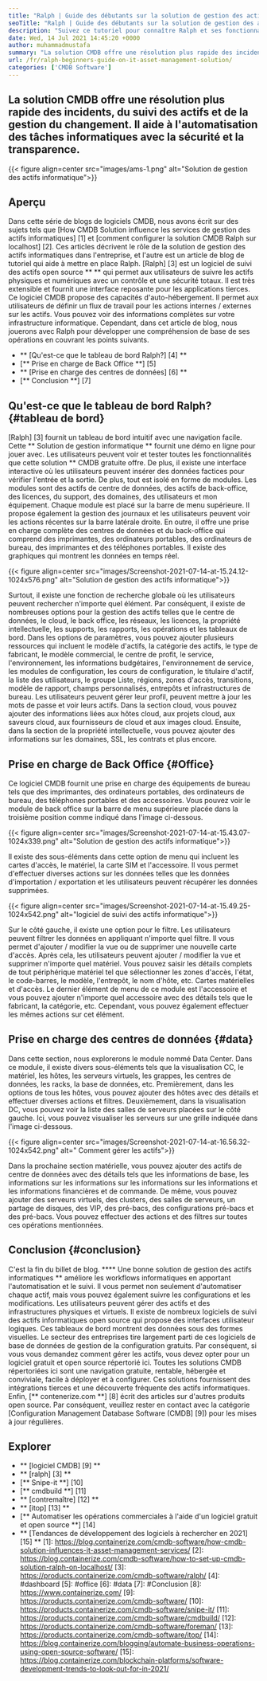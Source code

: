 ```yaml
---
title: "Ralph | Guide des débutants sur la solution de gestion des actifs informatiques" 
seoTitle: "Ralph | Guide des débutants sur la solution de gestion des actifs informatiques" 
description: "Suivez ce tutoriel pour connaître Ralph et ses fonctionnalités. Ralph est une solution de gestion des actifs informatiques open source qui propose une API REST, un suivi des actifs et plus encore." 
date: Wed, 14 Jul 2021 14:45:20 +0000
author: muhammadmustafa
summary: "La solution CMDB offre une résolution plus rapide des incidents, du suivi des actifs et de la gestion du changement. Il aide à l'automatisation des tâches informatiques avec la sécurité et la transparence." 
url: /fr/ralph-beginners-guide-on-it-asset-management-solution/
categories: ['CMDB Software']
---
```


## La solution CMDB offre une résolution plus rapide des incidents, du suivi des actifs et de la gestion du changement. Il aide à l'automatisation des tâches informatiques avec la sécurité et la transparence.

{{< figure align=center src="images/ams-1.png" alt="Solution de gestion des actifs informatique">}}


## **Aperçu**
Dans cette série de blogs de logiciels CMDB, nous avons écrit sur des sujets tels que [How CMDB Solution influence les services de gestion des actifs informatiques] [1] et [comment configurer la solution CMDB Ralph sur localhost] [2]. Ces articles décrivent le rôle de la solution de gestion des actifs informatiques dans l'entreprise, et l'autre est un article de blog de tutoriel qui aide à mettre en place Ralph. [Ralph] [3] est un logiciel de suivi des actifs open source ** ** qui permet aux utilisateurs de suivre les actifs physiques et numériques avec un contrôle et une sécurité totaux. Il est très extensible et fournit une interface reposante pour les applications tierces. Ce logiciel CMDB propose des capacités d'auto-hébergement. Il permet aux utilisateurs de définir un flux de travail pour les actions internes / externes sur les actifs. Vous pouvez voir des informations complètes sur votre infrastructure informatique. Cependant, dans cet article de blog, nous jouerons avec Ralph pour développer une compréhension de base de ses opérations en couvrant les points suivants.
  * ** [Qu'est-ce que le tableau de bord Ralph?] [4] **
  * [** Prise en charge de Back Office **] [5]
  * ** [Prise en charge des centres de données] [6] **
  * [** Conclusion **] [7]

## Qu'est-ce que le tableau de bord Ralph? {#tableau de bord}
[Ralph] [3] fournit un tableau de bord intuitif avec une navigation facile. Cette ** Solution de gestion informatique ** fournit une démo en ligne pour jouer avec. Les utilisateurs peuvent voir et tester toutes les fonctionnalités que cette solution ** CMDB gratuite offre. De plus, il existe une interface interactive où les utilisateurs peuvent insérer des données factices pour vérifier l'entrée et la sortie. De plus, tout est isolé en forme de modules. Les modules sont des actifs de centre de données, des actifs de back-office, des licences, du support, des domaines, des utilisateurs et mon équipement. Chaque module est placé sur la barre de menu supérieure. Il propose également la gestion des journaux et les utilisateurs peuvent voir les actions récentes sur la barre latérale droite. En outre, il offre une prise en charge complète des centres de données et du back-office qui comprend des imprimantes, des ordinateurs portables, des ordinateurs de bureau, des imprimantes et des téléphones portables. Il existe des graphiques qui montrent les données en temps réel.

{{< figure align=center src="images/Screenshot-2021-07-14-at-15.24.12-1024x576.png" alt="Solution de gestion des actifs informatique">}}

Surtout, il existe une fonction de recherche globale où les utilisateurs peuvent rechercher n'importe quel élément. Par conséquent, il existe de nombreuses options pour la gestion des actifs telles que le centre de données, le cloud, le back office, les réseaux, les licences, la propriété intellectuelle, les supports, les rapports, les opérations et les tableaux de bord. Dans les options de paramètres, vous pouvez ajouter plusieurs ressources qui incluent le modèle d'actifs, la catégorie des actifs, le type de fabricant, le modèle commercial, le centre de profit, le service, l'environnement, les informations budgétaires, l'environnement de service, les modules de configuration, les cours de configuration, le titulaire d'actif, la liste des utilisateurs, le groupe Liste, régions, zones d'accès, transitions, modèle de rapport, champs personnalisés, entrepôts et infrastructures de bureau. Les utilisateurs peuvent gérer leur profil, peuvent mettre à jour les mots de passe et voir leurs actifs. Dans la section cloud, vous pouvez ajouter des informations liées aux hôtes cloud, aux projets cloud, aux saveurs cloud, aux fournisseurs de cloud et aux images cloud. Ensuite, dans la section de la propriété intellectuelle, vous pouvez ajouter des informations sur les domaines, SSL, les contrats et plus encore.

## Prise en charge de Back Office {#Office}
Ce logiciel CMDB fournit une prise en charge des équipements de bureau tels que des imprimantes, des ordinateurs portables, des ordinateurs de bureau, des téléphones portables et des accessoires. Vous pouvez voir le module de back office sur la barre de menu supérieure placée dans la troisième position comme indiqué dans l'image ci-dessous.

{{< figure align=center src="images/Screenshot-2021-07-14-at-15.43.07-1024x339.png" alt="Solution de gestion des actifs informatique">}}

Il existe des sous-éléments dans cette option de menu qui incluent les cartes d'accès, le matériel, la carte SIM et l'accessoire. Il vous permet d'effectuer diverses actions sur les données telles que les données d'importation / exportation et les utilisateurs peuvent récupérer les données supprimées.

{{< figure align=center src="images/Screenshot-2021-07-14-at-15.49.25-1024x542.png" alt="logiciel de suivi des actifs informatique">}}

Sur le côté gauche, il existe une option pour le filtre. Les utilisateurs peuvent filtrer les données en appliquant n'importe quel filtre. Il vous permet d'ajouter / modifier la vue ou de supprimer une nouvelle carte d'accès. Après cela, les utilisateurs peuvent ajouter / modifier la vue et supprimer n'importe quel matériel. Vous pouvez saisir les détails complets de tout périphérique matériel tel que sélectionner les zones d'accès, l'état, le code-barres, le modèle, l'entrepôt, le nom d'hôte, etc. Cartes matérielles et d'accès. Le dernier élément de menu de ce module est l'accessoire et vous pouvez ajouter n'importe quel accessoire avec des détails tels que le fabricant, la catégorie, etc. Cependant, vous pouvez également effectuer les mêmes actions sur cet élément.

## Prise en charge des centres de données {#data}
Dans cette section, nous explorerons le module nommé Data Center. Dans ce module, il existe divers sous-éléments tels que la visualisation CC, le matériel, les hôtes, les serveurs virtuels, les grappes, les centres de données, les racks, la base de données, etc. Premièrement, dans les options de tous les hôtes, vous pouvez ajouter des hôtes avec des détails et effectuer diverses actions et filtres. Deuxièmement, dans la visualisation DC, vous pouvez voir la liste des salles de serveurs placées sur le côté gauche. Ici, vous pouvez visualiser les serveurs sur une grille indiquée dans l'image ci-dessous.

{{< figure align=center src="images/Screenshot-2021-07-14-at-16.56.32-1024x542.png" alt=" Comment gérer les actifs">}}

Dans la prochaine section matérielle, vous pouvez ajouter des actifs de centre de données avec des détails tels que les informations de base, les informations sur les informations sur les informations sur les informations et les informations financières et de commande. De même, vous pouvez ajouter des serveurs virtuels, des clusters, des salles de serveurs, un partage de disques, des VIP, des pré-bacs, des configurations pré-bacs et des pré-bacs. Vous pouvez effectuer des actions et des filtres sur toutes ces opérations mentionnées.

## Conclusion {#conclusion}
C'est la fin du billet de blog. **** Une bonne solution de gestion des actifs informatiques ** améliore les workflows informatiques en apportant l'automatisation et le suivi. Il vous permet non seulement d'automatiser chaque actif, mais vous pouvez également suivre les configurations et les modifications. Les utilisateurs peuvent gérer des actifs et des infrastructures physiques et virtuels. Il existe de nombreux logiciels de suivi des actifs informatiques open source qui propose des interfaces utilisateur logiques. Ces tableaux de bord montrent des données sous des formes visuelles. Le secteur des entreprises tire largement parti de ces logiciels de base de données de gestion de la configuration gratuits. Par conséquent, si vous vous demandez comment gérer les actifs, vous devez opter pour un logiciel gratuit et open source répertorié ici. Toutes les solutions CMDB répertoriées ici sont une navigation gratuite, rentable, hébergée et conviviale, facile à déployer et à configurer. Ces solutions fournissent des intégrations tierces et une découverte fréquente des actifs informatiques.
Enfin, [** contenerize.com **] [8] écrit des articles sur d'autres produits open source. Par conséquent, veuillez rester en contact avec la catégorie [Configuration Management Database Software (CMDB] [9]) pour les mises à jour régulières.

## Explorer
  * ** [logiciel CMDB] [9] **
  * ** [ralph] [3] **
  * [** Snipe-it **] [10]
  * [** cmdbuild **] [11]
  * ** [contremaître] [12] **
  * ** [itop] [13] **
  * [** Automatiser les opérations commerciales à l'aide d'un logiciel gratuit et open source **] [14]
  * ** [Tendances de développement des logiciels à rechercher en 2021] [15] **
[1]: https://blog.containerize.com/cmdb-software/how-cmdb-solution-influences-it-asset-management-services/
[2]: https://blog.containerize.com/cmdb-software/how-to-set-up-cmdb-solution-ralph-on-localhost/
[3]: https://products.containerize.com/cmdb-software/ralph/
[4]: #dashboard
[5]: #office
[6]: #data
[7]: #Conclusion
[8]: https://www.containerize.com/
[9]: https://products.containerize.com/cmdb-software/
[10]: https://products.containerize.com/cmdb-software/snipe-it/
[11]: https://products.containerize.com/cmdb-software/cmdbuild/
[12]: https://products.containerize.com/cmdb-software/foreman/
[13]: https://products.containerize.com/cmdb-software/itop/
[14]: https://blog.containerize.com/blogging/automate-business-operations-using-open-source-software/
[15]: https://blog.containerize.com/blockchain-platforms/software-development-trends-to-look-out-for-in-2021/
